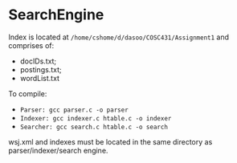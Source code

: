 # SearchEngine

Index is located at ```/home/cshome/d/dasoo/COSC431/Assignment1```
and comprises of:
- docIDs.txt;
- postings.txt;
- wordList.txt

To compile:
- ```Parser: gcc parser.c -o parser```
- ```Indexer: gcc indexer.c htable.c -o indexer```
- ```Searcher: gcc search.c htable.c -o search```

wsj.xml and indexes must be located in the same directory as parser/indexer/search engine.
